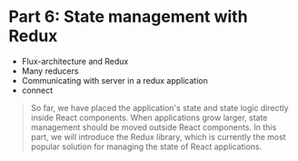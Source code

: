 # Part 6: State management with Redux
- Flux-architecture and Redux
- Many reducers
- Communicating with server in a redux application
- connect
     
> So far, we have placed the application's state and state logic directly inside React components. When applications grow larger, state management should be moved outside React components. In this part, we will introduce the Redux library, which is currently the most popular solution for managing the state of React applications. 
